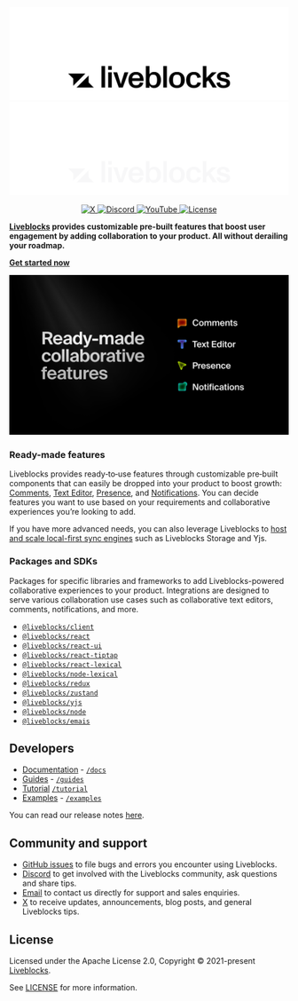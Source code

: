 <p align="center">
  <a href="https://liveblocks.io#gh-light-mode-only">
    <img src="https://raw.githubusercontent.com/liveblocks/liveblocks/main/.github/assets/header-wordmark-light.svg" alt="Liveblocks"   />
  </a>
  <a href="https://liveblocks.io#gh-dark-mode-only">
    <img src="https://raw.githubusercontent.com/liveblocks/liveblocks/main/.github/assets/header-wordmark-dark.svg" alt="Liveblocks"   />
  </a>
</p>
<p align="center">
  <a href="https://twitter.com/liveblocks">
    <img src="https://img.shields.io/badge/liveblocks-message?style=flat&logo=x&color=555&logoColor=fff" alt="X" />
  </a>
  <a href="https://liveblocks.io/discord">
    <img src="https://img.shields.io/discord/913109211746009108?style=flat&label=discord&logo=discord&color=85f&logoColor=fff" alt="Discord" />
  </a>
    <a href="https://www.youtube.com/channel/UCDXT5skWxzOorIQrWG5OT2w">
    <img src="https://img.shields.io/youtube/channel/subscribers/UCDXT5skWxzOorIQrWG5OT2w?style=flat&label=youtube&logo=youtube&color=e14&logoColor=fff" alt="YouTube" />
  </a>
  <a href="https://github.com/liveblocks/liveblocks/blob/main/LICENSE">
    <img src="https://img.shields.io/github/license/liveblocks/liveblocks?style=flat&label=license&logo=github&color=f80&logoColor=fff" alt="License" />
  </a>
</p>

**[Liveblocks](https://liveblocks.io) provides customizable pre-built features
that boost user engagement by adding collaboration to your product. All without
derailing your roadmap.**

**[Get started now](https://liveblocks.io/signup)**

<img src="./assets/concepts/ready-made-features.png" alt="Liveblocks ready-made features"   />

### Ready-made features

Liveblocks provides ready‑to‑use features through customizable pre‑built
components that can easily be dropped into your product to boost growth:
[Comments](/docs/ready-made-features/comments),
[Text Editor](/docs/ready-made-features/text-editor),
[Presence](/docs/ready-made-features/presence), and
[Notifications](/docs/ready-made-features/notifications). You can decide
features you want to use based on your requirements and collaborative
experiences you’re looking to add.

If you have more advanced needs, you can also leverage Liveblocks to
[host and scale local-first sync engines](/docs/platform/sync-datastore) such as
Liveblocks Storage and Yjs.

### Packages and SDKs

Packages for specific libraries and frameworks to add Liveblocks-powered
collaborative experiences to your product. Integrations are designed to serve
various collaboration use cases such as collaborative text editors, comments,
notifications, and more.

- [`@liveblocks/client`](https://liveblocks.io/docs/api-reference/liveblocks-client)
- [`@liveblocks/react`](https://liveblocks.io/docs/api-reference/liveblocks-react)
- [`@liveblocks/react-ui`](https://liveblocks.io/docs/api-reference/liveblocks-react-ui)
- [`@liveblocks/react-tiptap`](https://liveblocks.io/docs/api-reference/liveblocks-react-tiptap)
- [`@liveblocks/react-lexical`](https://liveblocks.io/docs/api-reference/liveblocks-react-lexical)
- [`@liveblocks/node-lexical`](https://liveblocks.io/docs/api-reference/liveblocks-node-lexical)
- [`@liveblocks/redux`](https://liveblocks.io/docs/api-reference/liveblocks-redux)
- [`@liveblocks/zustand`](https://liveblocks.io/docs/api-reference/liveblocks-zustand)
- [`@liveblocks/yjs`](https://liveblocks.io/docs/api-reference/liveblocks-yjs)
- [`@liveblocks/node`](https://liveblocks.io/docs/api-reference/liveblocks-node)
- [`@liveblocks/emais`](https://liveblocks.io/docs/api-reference/liveblocks-emails)

## Developers

- [Documentation](https://liveblocks.io/docs) - [`/docs`](./docs)
- [Guides](https://liveblocks.io/docs/guides) - [`/guides`](./guides)
- [Tutorial](https://liveblocks.io/docs/tutorial/react/getting-started)
  [`/tutorial`](./tutorial)
- [Examples](https://liveblocks.io/examples) - [`/examples`](./examples)

You can read our release notes
[here](https://github.com/liveblocks/liveblocks/releases).

## Community and support

- [GitHub issues](https://github.com/liveblocks/liveblocks/issues) to file bugs
  and errors you encounter using Liveblocks.
- [Discord](https://liveblocks.io/discord) to get involved with the Liveblocks
  community, ask questions and share tips.
- [Email](https://liveblocks.io/contact) to contact us directly for support and
  sales enquiries.
- [X](https://x.com/liveblocks) to receive updates, announcements, blog posts,
  and general Liveblocks tips.

## License

Licensed under the Apache License 2.0, Copyright © 2021-present
[Liveblocks](https://liveblocks.io).

See [LICENSE](./LICENSE) for more information.
